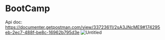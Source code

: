 # BootCamp
Api doc: https://documenter.getpostman.com/view/33723611/2sA3JNcME9#174295eb-2ec7-488f-be8c-16962b795d3e
![Untitled](https://github.com/TrinhLongVu/BootCamp/assets/101052923/19669db9-fa8d-41cb-bc26-7646f09ca993)
